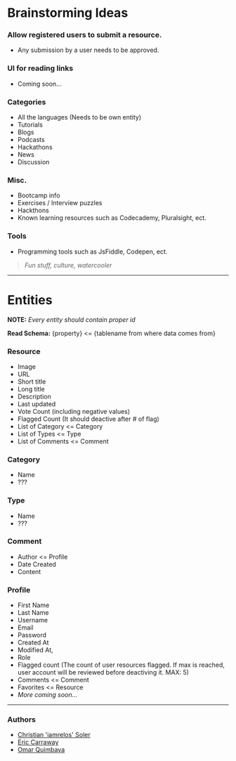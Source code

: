 # Brainstorming Ideas

### Allow registered users to submit a resource.
- Any submission by a user needs to be approved.

### UI for reading links
- Coming soon...
 
### Categories
- All the languages (Needs to be own entity)
- Tutorials
- Blogs
- Podcasts
- Hackathons
- News
- Discussion

### Misc.
- Bootcamp info
- Exercises / Interview puzzles
- Hackthons
- Known learning resources such as Codecademy, Pluralsight, ect.

### Tools
- Programming tools such as JsFiddle, Codepen, ect.
 
> *Fun stuff, culture, watercooler*

-------

# Entities
**NOTE:** *Every entity should contain proper id*

**Read Schema:** {property} <= {tablename from where data comes from}

### Resource
- Image
- URL
- Short title
- Long title
- Description
- Last updated
- Vote Count (including negative values)
- Flagged Count (It should deactive after # of flag)
- List of Category      <= Category
- List of Types         <= Type
- List of Comments      <= Comment

### Category
- Name
- ???

### Type
- Name
- ???
   
### Comment
- Author <= Profile
- Date Created
- Content

### Profile
- First Name
- Last Name
- Username
- Email
- Password
- Created At
- Modified At,
- Role
- Flagged count (The count of user resources flagged. If max is reached, user account will be reviewed before deactiving it. MAX: 5)
- Comments              <= Comment
- Favorites             <= Resource
- *More coming soon...*

-------

### Authors
- [Christian 'iamrelos' Soler](https://github.com/iamrelos)
- [Eric Carraway](https://github.com/ericcarraway)
- [Omar Quimbaya](https://github.com/WritingPanda)